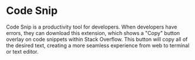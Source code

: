# Code Snip

Code Snip is a productivity tool for developers. When developers have errors, they can download this extension, which shows a "Copy" button overlay on code snippets within Stack Overflow. This button will copy all of the desired text, creating a more seamless experience from web to terminal or text editor.
